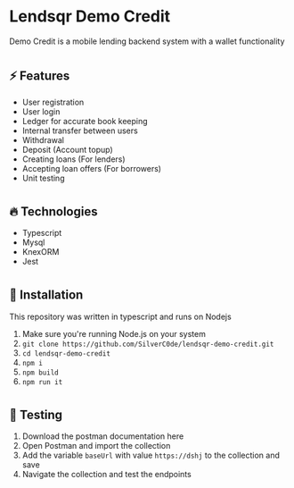 # Lendsqr Demo Credit
Demo Credit is a mobile lending backend system with a wallet functionality

#
## ⚡️ Features
* User registration
* User login
* Ledger for accurate book keeping
* Internal transfer between users
* Withdrawal
* Deposit (Account topup)
* Creating loans (For lenders)
* Accepting loan offers (For borrowers)
* Unit testing


#
## 🔥 Technologies
* Typescript
* Mysql
* KnexORM
* Jest


#
## 🥷 Installation

This repository was written in typescript and runs on Nodejs

1. Make sure you're running Node.js on your system
2. ``git clone https://github.com/SilverC0de/lendsqr-demo-credit.git``
3. ``cd lendsqr-demo-credit``
4. ``npm i``
5. ``npm build``
6. ``npm run it``



#
## 🚀 Testing

1. Download the postman documentation here 
2. Open Postman and import the collection
3. Add the variable `baseUrl` with value `https://dshj` to the collection and save
4. Navigate the collection and test the endpoints